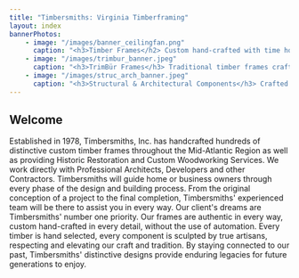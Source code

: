 ```yaml
---
title: "Timbersmiths: Virginia Timberframing"
layout: index
bannerPhotos:
    - image: "/images/banner_ceilingfan.png"
      caption: "<h3>Timber Frames</h2> Custom hand-crafted with time honored skill and care. Naturally beautiful with strength and substance."
    - image: "/images/trimbur_banner.jpeg"
      caption: "<h3>TrimBür Frames</h3> Traditional timber frames crafted as finished carpentry to accommodate any existing conventional structure."
    - image: "/images/struc_arch_banner.jpeg"
      caption: "<h3>Structural & Architectural Components</h3> Crafted to provide stability, support, detail and refinement."
---
```

## Welcome
Established in 1978, Timbersmiths, Inc. has handcrafted hundreds of distinctive custom timber frames throughout the Mid-Atlantic Region as well as providing Historic Restoration and Custom Woodworking Services. We work directly with Professional Architects, Developers and other Contractors. Timbersmiths will guide home or business owners through every phase of the design and building process. From the original conception of a project to the final completion, Timbersmiths' experienced team will be there to assist you in every way. Our client's dreams are Timbersmiths' number one priority. Our frames are authentic in every way, custom hand-crafted in every detail, without the use of automation. Every timber is hand selected, every component is sculpted by true artisans, respecting and elevating our craft and tradition. By staying connected to our past, Timbersmiths' distinctive designs provide enduring legacies for future generations to enjoy.